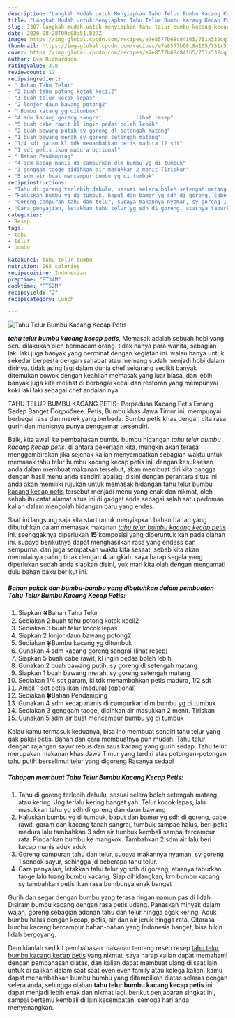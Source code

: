 ```yaml
---
description: "Langkah Mudah untuk Menyiapkan Tahu Telur Bumbu Kacang Kecap Petis yang Bisa Manjain Lidah"
title: "Langkah Mudah untuk Menyiapkan Tahu Telur Bumbu Kacang Kecap Petis yang Bisa Manjain Lidah"
slug: 3307-langkah-mudah-untuk-menyiapkan-tahu-telur-bumbu-kacang-kecap-petis-yang-bisa-manjain-lidah
date: 2020-08-28T09:08:51.827Z
image: https://img-global.cpcdn.com/recipes/e7e8577b68c84165/751x532cq70/tahu-telur-bumbu-kacang-kecap-petis-foto-resep-utama.jpg
thumbnail: https://img-global.cpcdn.com/recipes/e7e8577b68c84165/751x532cq70/tahu-telur-bumbu-kacang-kecap-petis-foto-resep-utama.jpg
cover: https://img-global.cpcdn.com/recipes/e7e8577b68c84165/751x532cq70/tahu-telur-bumbu-kacang-kecap-petis-foto-resep-utama.jpg
author: Eva Richardson
ratingvalue: 3.8
reviewcount: 12
recipeingredient:
- " Bahan Tahu Telur"
- "2 buah tahu potong kotak kecil2"
- "3 buah telur kocok lepas"
- "2 lonjor daun bawang potong2"
- " Bumbu kacang yg ditumbuk"
- "4 sdm kacang goreng sangrai           lihat resep"
- "5 buah cabe rawit kl ingin pedas boleh lebih"
- "2 buah bawang putih sy goreng dl setengah matang"
- "1 buah bawang merah sy goreng setengah matang"
- "1/4 sdt garam kl tdk menambahkan petis madura 12 sdt"
- "1 sdt petis ikan madura optional"
- " Bahan Pendamping"
- "4 sdm kecap manis di campurkan dlm bumbu yg di tumbuk"
- "3 genggam taoge didihkan air masukkan 2 menit Tiriskan"
- "5 sdm air buat mencampur bumbu yg di tumbuk"
recipeinstructions:
- "Tahu di goreng terlebih dahulu, sesuai selera boleh setengah matang, atau kering. Jng terlalu kering banget yah. Telur kocok lepas, lalu masukkan tahu yg sdh di goreng dan daun bawang"
- "Haluskan bumbu yg di tumbuk, baput dan bamer yg sdh di goreng, cabe rawit, garam dan kacang tanah sangrai, tumbuk sampae halus, beri petis madura lalu tambahkan 3 sdm air tumbuk kembali sampai tercampur rata. Pindahkan bumbu ke mangkok. Tambahkan 2 sdm air lalu beri kecap manis aduk aduk"
- "Goreng campuran tahu dan telur, suoaya makannya nyaman, sy goreng 1 sendok sayur, sehingga jd beberapa tahu telur."
- "Cara penyajian, letakkan tahu telur yg sdh di goreng, atasnya taburkan taoge lalu tuang bumbu kacang. Siap dihidangkan, krn bumbu kacang sy tambahkan petis ikan rasa bumbunya enak banget"
categories:
- Resep
tags:
- tahu
- telur
- bumbu

katakunci: tahu telur bumbu 
nutrition: 265 calories
recipecuisine: Indonesian
preptime: "PT34M"
cooktime: "PT52M"
recipeyield: "2"
recipecategory: Lunch

---
```



![Tahu Telur Bumbu Kacang Kecap Petis](https://img-global.cpcdn.com/recipes/e7e8577b68c84165/751x532cq70/tahu-telur-bumbu-kacang-kecap-petis-foto-resep-utama.jpg)

<b><i>tahu telur bumbu kacang kecap petis</i></b>, Memasak adalah sebuah hobi yang seru dilakukan oleh bermacam orang. tidak hanya para wanita, sebagian laki laki juga banyak yang berminat dengan kegiatan ini. walau hanya untuk sekedar berpesta dengan sahabat atau memang sudah menjadi hobi dalam dirinya. tidak asing lagi dalam dunia chef sekarang sedikit banyak ditemukan cowok dengan keahlian memasak yang luar biasa, dan lebih banyak juga kita melihat di berbagai kedai dan restoran yang mempunyai koki laki laki sebagai chef andalan nya.

TAHU TELUR BUMBU KACANG PETIS- Perpaduan Kacang Petis Emang Sedep Banget Подробнее. Petis, Bumbu khas Jawa Timur ini, mempunyai berbagai rasa dan merek yang berbeda. Bumbu petis khas dengan cita rasa gurih dan manisnya punya penggemar tersendiri.

Baik, kita awali ke pembahasan bumbu bumbu hidangan <i>tahu telur bumbu kacang kecap petis</i>. di antara pekerjaan kita, mungkin akan terasa menggembirakan jika sejenak kalian menyempatkan sebagian waktu untuk memasak tahu telur bumbu kacang kecap petis ini. dengan kesuksesan anda dalam membuat makanan tersebut, akan membuat diri kita bangga dengan hasil menu anda sendiri. apalagi disini dengan perantara situs ini anda akan memiliki rujukan untuk memasak hidangan <u>tahu telur bumbu kacang kecap petis</u> tersebut menjadi menu yang enak dan nikmat, oleh sebab itu catat alamat situs ini di gadget anda sebagai salah satu pedoman kalian dalam mengolah hidangan baru yang endes.


Saat ini langsung saja kita start untuk menyiapkan bahan bahan yang dibutuhkan dalam memasak makanan <u><i>tahu telur bumbu kacang kecap petis</i></u> ini. seenggaknya diperlukan <b>15</b> komposisi yang diperuntuk kan pada olahan ini. supaya berikutnya dapat menghasilkan rasa yang endess dan sempurna. dan juga sempatkan waktu kita sesaat, sebab kita akan memulainya paling tidak dengan <b>4</b> langkah. saya harap segala yang diperlukan sudah anda siapkan disini, yuk mari kita olah dengan mengamati dulu bahan baku berikut ini.

<!--inarticleads1-->

##### Bahan pokok dan bumbu-bumbu yang dibutuhkan dalam pembuatan Tahu Telur Bumbu Kacang Kecap Petis:

1. Siapkan  🍀Bahan Tahu Telur
1. Sediakan 2 buah tahu potong kotak kecil2
1. Sediakan 3 buah telur kocok lepas
1. Siapkan 2 lonjor daun bawang potong2
1. Sediakan  🍀Bumbu kacang yg ditumbuk
1. Gunakan 4 sdm kacang goreng sangrai           (lihat resep)
1. Siapkan 5 buah cabe rawit, kl ingin pedas boleh lebih
1. Gunakan 2 buah bawang putih, sy goreng dl setengah matang
1. Siapkan 1 buah bawang merah, sy goreng setengah matang
1. Sediakan 1/4 sdt garam, kl tdk menambahkan petis madura, 1/2 sdt
1. Ambil 1 sdt petis ikan (madura) (optional)
1. Sediakan  🍀Bahan Pendamping
1. Gunakan 4 sdm kecap manis di campurkan dlm bumbu yg di tumbuk
1. Sediakan 3 genggam taoge, didihkan air masukkan 2 menit. Tiriskan
1. Gunakan 5 sdm air buat mencampur bumbu yg di tumbuk


Kalau kamu termasuk keduanya, bisa lho membuat sendiri tahu telur yang gak pakai petis. Bahan dan cara membuatnya pun mudah. Tahu telur dengan rajangan sayur rebus dan saus kacang yang gurih sedap. Tahu telur merupakan makanan khas Jawa Timur yang terdiri atas potongan-potongan tahu putih berselimut telur yang digoreng Rasanya sedap! 

<!--inarticleads2-->

##### Tahapan membuat Tahu Telur Bumbu Kacang Kecap Petis:

1. Tahu di goreng terlebih dahulu, sesuai selera boleh setengah matang, atau kering. Jng terlalu kering banget yah. Telur kocok lepas, lalu masukkan tahu yg sdh di goreng dan daun bawang
1. Haluskan bumbu yg di tumbuk, baput dan bamer yg sdh di goreng, cabe rawit, garam dan kacang tanah sangrai, tumbuk sampae halus, beri petis madura lalu tambahkan 3 sdm air tumbuk kembali sampai tercampur rata. Pindahkan bumbu ke mangkok. Tambahkan 2 sdm air lalu beri kecap manis aduk aduk
1. Goreng campuran tahu dan telur, suoaya makannya nyaman, sy goreng 1 sendok sayur, sehingga jd beberapa tahu telur.
1. Cara penyajian, letakkan tahu telur yg sdh di goreng, atasnya taburkan taoge lalu tuang bumbu kacang. Siap dihidangkan, krn bumbu kacang sy tambahkan petis ikan rasa bumbunya enak banget


Gurih dan segar dengan bumbu yang terasa ringan namun pas di lidah. Disiram bumbu kacang dengan rasa petis udang. Panaskan minyak dalam wajan, goreng sebagian adonan tahu dan telur hingga agak kering. Aduk bumbu halus dengan kecap, petis, air dan air jeruk hingga rata. Citarasa bumbu kacang bercampur bahan-bahan yang Indonesia banget, bisa bikin lidah bergoyang. 

Demikianlah sedikit pembahasan makanan tentang resep resep <u>tahu telur bumbu kacang kecap petis</u> yang nikmat. saya harap kalian dapat memahami dengan pembahasan diatas, dan kalian dapat membuat ulang di saat lain untuk di sajikan dalam saat saat even even family atau kolega kalian. kamu dapat menambahkan bumbu bumbu yang ditampilkan diatas selaras dengan selera anda, sehingga olahan <b>tahu telur bumbu kacang kecap petis</b> ini dapat menjadi lebih enak dan nikmat lagi. berikut penjabaran singkat ini, sampai bertemu kembali di lain kesempatan. semoga hari anda menyenangkan.
